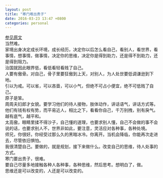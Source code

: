```yaml
---
layout: post
title: "寒门难出贵子"
date: 2016-03-23 13:47 +0800
categories: personal
---
```

[参见原文](http://bbs.tianya.cn/post-free-3560685-1.shtml)  
当然难。  
家境出身决定成长环境，成长经历，决定你以后怎么看自己，看别人，看世界，看事情，想事情，做事情，决定你的思维，决定你是得到助力，还是得不到助力，还是得到阻力。  
治国就因此眼界低，看低看轻看贱了自己。  
人要有傲骨。对自己，骨子里要狂傲到上天，对别人，为人处世要低调谦逊到下地。  
引以为戒。可以省，可以吝啬，可以小气，但绝不可占小便宜，绝不可低贱了自己。  
原子是笨。  
周周夫妇郎才女貌。要学习他们的待人接物，肢体动作，讲话语气，讲话方式等。他们有钱有权有势，而平易近人，相比之下，看看你自己，千万别拽，别有戾气。越有底气，越平和。  
太高傲，眼睛里揉不得沙子，自己懂的道理，也要求别人懂，自己不会做的事不会说的话，也要求别人不，世界非如此，要注意，灵活应对各种事，各种处境。  
师兄，你很好。你经受过那么久的黑暗冰冷。你离开。当机会降临，你能再次走进去，尽管依旧惧怕。  
我很清楚自己。要做的，就是规划，接下来做什么。改变自己的思维，待人处事的方式。  
寒门要出贵子，很难。  
要自己尽量多地接触各种人各种事，各种思维，然后思考。想明白了，做。  
思维还是可以改变的，人还是可以改变的。  
